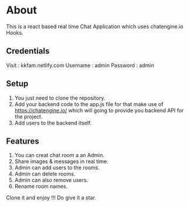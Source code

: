 # About

This is a react based real time Chat Application which uses chatengine.io Hooks.

## Credentials
  Visit : kkfam.netlify.com  Username : admin  Password : admin

## Setup

1. You just need to clone the repository.
2. Add your backend code to the app.js file for that make use of https://chatengine.io/ which will going to provide you backend API for the project.
3. Add users to the backend itself.

## Features

1. You can creat chat room a an Admin.
2. Share images & messages in real time.
3. Admin can add users to the rooms.
4. Admin can delete rooms.
5. Admin can also remove users.
6. Rename room names.

Clone it and enjoy !!!
Do give it a star.
